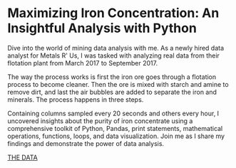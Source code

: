 # Maximizing Iron Concentration: An Insightful Analysis with Python

Dive into the world of mining data analysis with me. As a newly hired data analyst for Metals R' Us, I was tasked with analyzing real data from their flotation plant from March 2017 to September 2017. 

The way the process works is first the iron ore goes through a flotation process to become cleaner. Then the ore is mixed with starch and amine to remove dirt, and last the air bubbles are added to separate the iron and minerals. The process happens in three steps.

Containing columns sampled every 20 seconds and others every hour, I uncovered insights about the purity of iron concentrate using a comprehensive toolkit of Python, Pandas, print statements, mathematical operations, functions, loops, and data visualization. Join me as I share my findings and demonstrate the power of data analysis.

<a href="https://www.kaggle.com/datasets/edumagalhaes/quality-prediction-in-a-mining-process?resource=download">THE DATA</a>


